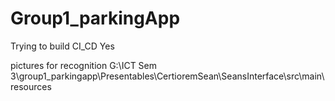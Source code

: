 # Group1_parkingApp

Trying to build CI_CD
Yes

pictures for recognition
G:\ICT Sem 3\group1_parkingapp\Presentables\CertioremSean\SeansInterface\src\main\resources

